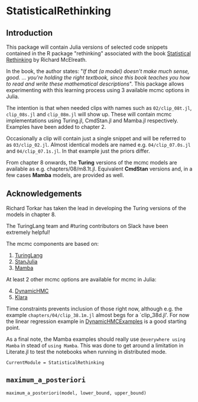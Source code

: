 # StatisticalRethinking

## Introduction

This package will contain Julia versions of selected code snippets contained in the R package "rethinking" associated with the book [Statistical Rethinking](https://xcelab.net/rm/statistical-rethinking/) by Richard McElreath.

In the book, the author states: "*If that (a model) doesn't make much sense, good. ... you're holding the right textbook, since this book teaches you how to read and write these mathematical descriptions*". This package allows experimenting with this learning process using 3 available mcmc options in Julia.

The intention is that when needed clips with names such as `02/clip_08t.jl`, `clip_08s.jl` and `clip_08m.jl` will show up. These will contain mcmc implementations using Turing.jl, CmdStan.jl and Mamba.jl respectively. Examples have been added to chapter 2.

Occasionally a clip will contain just a single snippet and will be referred to as `03/clip_02.jl`. Almost identical models are named e.g. `04/clip_07.0s.jl` and `04/clip_07.1s.jl`. In that example just the priors differ.

From chapter 8 onwards, the **Turing** versions of the mcmc models are available as e.g. chapters/08/m8.1t.jl. Equivalent **CmdStan** versions and, in a few cases **Mamba** models, are provided as well.

## Acknowledgements

Richard Torkar has taken the lead in developing the Turing versions of the models in chapter 8.

The TuringLang team and #turing contributors on Slack have been extremely helpful!

The mcmc components are based on:

1. [TuringLang](https://github.com/TuringLang)
2. [StanJulia](https://github.com/StanJulia)
3. [Mamba](https://github.com/brian-j-smith/Mamba.jl)

At least 2 other mcmc options are available for mcmc in Julia:

4. [DynamicHMC](https://github.com/tpapp/DynamicHMC.jl)
5. [Klara](https://github.com/JuliaStats/Klara.jl)

Time constraints prevents inclusion of those right now, although e.g. the example `chapters/04/clip_38.1m.jl` almost begs for a `clip_38d.jl'. For now the linear regression example in  [DynamicHMCExamples](https://tpapp.github.io/DynamicHMCExamples.jl/latest/example_linear_regression/) is a good starting point.

As a final note, the Mamba examples should really use `@everywhere using Mamba` in stead of `using Mamba`. This was done to get around a limitation in Literate.jl to test the notebooks when running in distributed mode.


```@meta
CurrentModule = StatisticalRethinking
```

## `maximum_a_posteriori`
```@docs
maximum_a_posteriori(model, lower_bound, upper_bound)
```